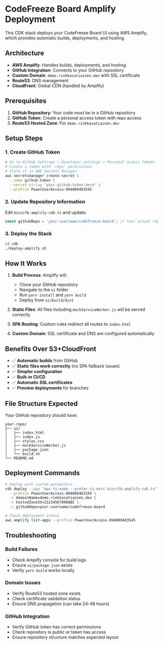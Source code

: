 # CodeFreeze Board Amplify Deployment

This CDK stack deploys your CodeFreeze Board UI using AWS Amplify, which provides automatic builds, deployments, and hosting.

## Architecture

- **AWS Amplify**: Handles builds, deployments, and hosting
- **GitHub Integration**: Connects to your GitHub repository
- **Custom Domain**: `demo.rinkkasatiainen.dev` with SSL certificate
- **Route53**: DNS management
- **CloudFront**: Global CDN (handled by Amplify)

## Prerequisites

1. **GitHub Repository**: Your code must be in a GitHub repository
2. **GitHub Token**: Create a personal access token with repo access
3. **Route53 Hosted Zone**: For `demo.rinkkasatiainen.dev`

## Setup Steps

### 1. Create GitHub Token
```bash
# Go to GitHub Settings > Developer settings > Personal access tokens
# Create a token with 'repo' permissions
# Store it in AWS Secrets Manager
aws secretsmanager create-secret \
  --name github-token \
  --secret-string "your-github-token-here" \
  --profile PowerUserAccess-094009463545
```

### 2. Update Repository Information
Edit `bin/cfb-amplify-cdk.ts` and update:
```typescript
const githubRepo = 'your-username/codefreeze-board'; // Your actual repo
```

### 3. Deploy the Stack
```bash
cd cdk
./deploy-amplify.sh
```

## How It Works

1. **Build Process**: Amplify will:
   - Clone your GitHub repository
   - Navigate to the `ui` folder
   - Run `yarn install` and `yarn build`
   - Deploy from `ui/build/dist`

2. **Static Files**: All files including `mockServiceWorker.js` will be served correctly

3. **SPA Routing**: Custom rules redirect all routes to `index.html`

4. **Custom Domain**: SSL certificate and DNS are configured automatically

## Benefits Over S3+CloudFront

- ✅ **Automatic builds** from GitHub
- ✅ **Static files work correctly** (no SPA fallback issues)
- ✅ **Simpler configuration**
- ✅ **Built-in CI/CD**
- ✅ **Automatic SSL certificates**
- ✅ **Preview deployments** for branches

## File Structure Expected

Your GitHub repository should have:
```
your-repo/
├── ui/
│   ├── index.html
│   ├── index.js
│   ├── styles.css
│   ├── mockServiceWorker.js
│   ├── package.json
│   └── build.sh
└── README.md
```

## Deployment Commands

```bash
# Deploy with custom parameters
cdk deploy --app "npx ts-node --prefer-ts-exts bin/cfb-amplify-cdk.ts" \
  --profile PowerUserAccess-094009463545 \
  -c domainName=demo.rinkkasatiainen.dev \
  -c hostedZoneId=Z1234567890ABC \
  -c githubRepo=your-username/codefreeze-board

# Check deployment status
aws amplify list-apps --profile PowerUserAccess-094009463545
```

## Troubleshooting

### Build Failures
- Check Amplify console for build logs
- Ensure `ui/package.json` exists
- Verify `yarn build` works locally

### Domain Issues
- Verify Route53 hosted zone exists
- Check certificate validation status
- Ensure DNS propagation (can take 24-48 hours)

### GitHub Integration
- Verify GitHub token has correct permissions
- Check repository is public or token has access
- Ensure repository structure matches expected layout 
